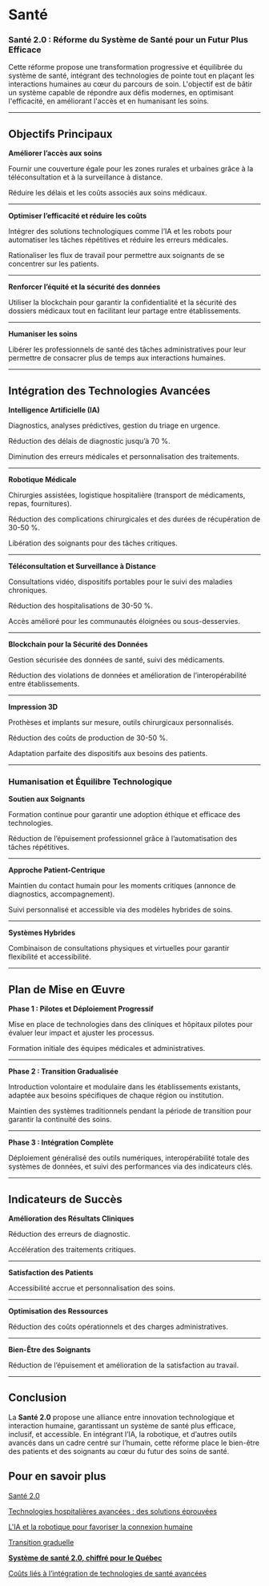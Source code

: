 # Santé

### **Santé 2.0 : Réforme du Système de Santé pour un Futur Plus Efficace**

Cette réforme propose une transformation progressive et équilibrée du système de santé, intégrant des technologies de pointe tout en plaçant les interactions humaines au cœur du parcours de soin. L'objectif est de bâtir un système capable de répondre aux défis modernes, en optimisant l'efficacité, en améliorant l'accès et en humanisant les soins.

---

## **Objectifs Principaux**

**Améliorer l’accès aux soins** 

Fournir une couverture égale pour les zones rurales et urbaines grâce à la téléconsultation et à la surveillance à distance.

Réduire les délais et les coûts associés aux soins médicaux.

---

**Optimiser l’efficacité et réduire les coûts** 

Intégrer des solutions technologiques comme l’IA et les robots pour automatiser les tâches répétitives et réduire les erreurs médicales.

Rationaliser les flux de travail pour permettre aux soignants de se concentrer sur les patients.

---

**Renforcer l’équité et la sécurité des données** 

Utiliser la blockchain pour garantir la confidentialité et la sécurité des dossiers médicaux tout en facilitant leur partage entre établissements.

---

**Humaniser les soins** 

Libérer les professionnels de santé des tâches administratives pour leur permettre de consacrer plus de temps aux interactions humaines.

---

## **Intégration des Technologies Avancées**

**Intelligence Artificielle (IA)**

Diagnostics, analyses prédictives, gestion du triage en urgence.

Réduction des délais de diagnostic jusqu’à 70 %.

Diminution des erreurs médicales et personnalisation des traitements.

---

**Robotique Médicale**

Chirurgies assistées, logistique hospitalière (transport de médicaments, repas, fournitures).

Réduction des complications chirurgicales et des durées de récupération de 30-50 %.

Libération des soignants pour des tâches critiques.

---

**Téléconsultation et Surveillance à Distance**

Consultations vidéo, dispositifs portables pour le suivi des maladies chroniques.

Réduction des hospitalisations de 30-50 %.

Accès amélioré pour les communautés éloignées ou sous-desservies.

---

**Blockchain pour la Sécurité des Données**

Gestion sécurisée des données de santé, suivi des médicaments.

Réduction des violations de données et amélioration de l’interopérabilité entre établissements.

---

**Impression 3D**

Prothèses et implants sur mesure, outils chirurgicaux personnalisés.

Réduction des coûts de production de 30-50 %.

Adaptation parfaite des dispositifs aux besoins des patients.

---

### **Humanisation et Équilibre Technologique**

**Soutien aux Soignants** 

Formation continue pour garantir une adoption éthique et efficace des technologies.

Réduction de l’épuisement professionnel grâce à l’automatisation des tâches répétitives.

---

**Approche Patient-Centrique** 

Maintien du contact humain pour les moments critiques (annonce de diagnostics, accompagnement).

Suivi personnalisé et accessible via des modèles hybrides de soins.

---

**Systèmes Hybrides** 

Combinaison de consultations physiques et virtuelles pour garantir flexibilité et accessibilité.

---

## **Plan de Mise en Œuvre**

**Phase 1 : Pilotes et Déploiement Progressif**

Mise en place de technologies dans des cliniques et hôpitaux pilotes pour évaluer leur impact et ajuster les processus.

Formation initiale des équipes médicales et administratives.

---

**Phase 2 : Transition Gradualisée**

Introduction volontaire et modulaire dans les établissements existants, adaptée aux besoins spécifiques de chaque région ou institution.

Maintien des systèmes traditionnels pendant la période de transition pour garantir la continuité des soins.

---

**Phase 3 : Intégration Complète**

Déploiement généralisé des outils numériques, interopérabilité totale des systèmes de données, et suivi des performances via des indicateurs clés.

---

## **Indicateurs de Succès**

**Amélioration des Résultats Cliniques** 

Réduction des erreurs de diagnostic.

Accélération des traitements critiques.

---

**Satisfaction des Patients** 

Accessibilité accrue et personnalisation des soins.

---

**Optimisation des Ressources** 

Réduction des coûts opérationnels et des charges administratives.

---

**Bien-Être des Soignants** 

Réduction de l’épuisement et amélioration de la satisfaction au travail.

---

## **Conclusion**

La **Santé 2.0** propose une alliance entre innovation technologique et interaction humaine, garantissant un système de santé plus efficace, inclusif, et accessible. En intégrant l’IA, la robotique, et d’autres outils avancés dans un cadre centré sur l’humain, cette réforme place le bien-être des patients et des soignants au cœur du futur des soins de santé.

## Pour en savoir plus

[Santé 2.0](Sante%CC%81%2015309637d3f780fbb78cd1db6456f7c8/Sante%CC%81%202%200%2015c09637d3f7805d91d4db8a0e723f38.md)

[Technologies hospitalières avancées : des solutions éprouvées](Sante%CC%81%2015309637d3f780fbb78cd1db6456f7c8/Technologies%20hospitalie%CC%80res%20avance%CC%81es%20des%20solution%2015c09637d3f780d3955fc98eb1f97647.md)

[L'IA et la robotique pour favoriser la connexion humaine](Sante%CC%81%2015309637d3f780fbb78cd1db6456f7c8/L'IA%20et%20la%20robotique%20pour%20favoriser%20la%20connexion%20h%2015c09637d3f780c4abefe7fc945452cb.md)

[Transition graduelle](Sante%CC%81%2015309637d3f780fbb78cd1db6456f7c8/Transition%20graduelle%2015c09637d3f78033b4f8c443917a93a9.md)

[**Système de santé 2.0, chiffré pour le Québec**](Sante%CC%81%2015309637d3f780fbb78cd1db6456f7c8/Syste%CC%80me%20de%20sante%CC%81%202%200,%20chiffre%CC%81%20pour%20le%20Que%CC%81bec%2015c09637d3f780d0a2b6d2fee38493be.md)

[Coûts liés à l’intégration de technologies de santé avancées](Sante%CC%81%2015309637d3f780fbb78cd1db6456f7c8/Cou%CC%82ts%20lie%CC%81s%20a%CC%80%20l%E2%80%99inte%CC%81gration%20de%20technologies%20de%20%2015c09637d3f780c3b17ccd23759eeae3.md)